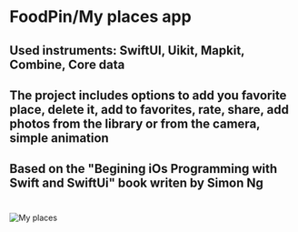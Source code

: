 # FoodPin/My places app
## Used instruments: SwiftUI, Uikit, Mapkit, Combine, Core data
## The project includes options to add you favorite place, delete it, add to favorites, rate, share, add photos from the library or from the camera, simple animation
## Based on the "Begining iOs Programming with Swift and SwiftUi" book writen by Simon Ng 
#
![My places](https://github.com/Artemaj9/FoodPin/assets/104516847/156cdc0c-2041-48a4-8216-01b64782025e)
